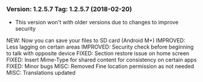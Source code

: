 ### Version: 1.2.5.7 Tag: 1.2.5.7 (2018-02-20) ###
* This version won't with older versions due to changes to improve security

NEW: Now you can save your files to SD card (Android M+)
IMPROVED: Less lagging on certain areas
IMPROVED: Security check before beginning to talk with opposite device
FIXED: Section restore issue on home screen
FIXED: Insert Mime-Type for shared content for consistency on certain apps
FIXED: Minor bugs
MISC: Removed Fine location permission as not needed
MISC: Translations updated
